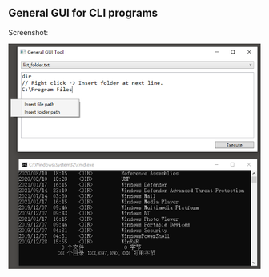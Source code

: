 ## General GUI for CLI programs
Screenshot:

![](https://github.com/RecursiveG/GeneralGui/blob/master/screenshot.png)
